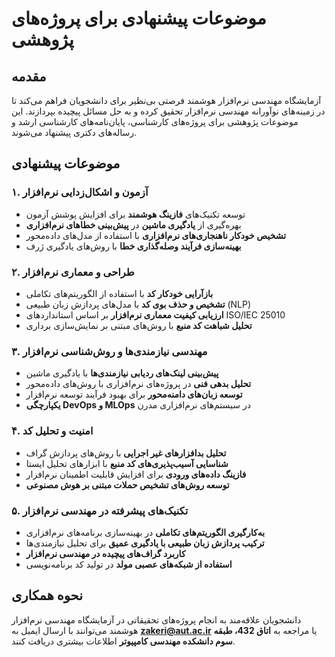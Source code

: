 # موضوعات پیشنهادی برای پروژه‌های پژوهشی

## مقدمه
آزمایشگاه مهندسی نرم‌افزار هوشمند فرصتی بی‌نظیر برای دانشجویان فراهم می‌کند تا در زمینه‌های نوآورانه مهندسی نرم‌افزار تحقیق کرده و به حل مسائل پیچیده بپردازند. این موضوعات پژوهشی برای پروژه‌های کارشناسی، پایان‌نامه‌های کارشناسی ارشد و رساله‌های دکتری پیشنهاد می‌شوند.

## موضوعات پیشنهادی


### **۱. آزمون و اشکال‌زدایی نرم‌افزار**
- توسعه تکنیک‌های **فازینگ هوشمند** برای افزایش پوشش آزمون  
- بهره‌گیری از **یادگیری ماشین** در **پیش‌بینی خطاهای نرم‌افزاری**  
- **تشخیص خودکار ناهنجاری‌های نرم‌افزاری** با استفاده از مدل‌های داده‌محور  
- **بهینه‌سازی فرآیند وصله‌گذاری خطا** با روش‌های یادگیری ژرف  


### **۲. طراحی و معماری نرم‌افزار**
- **بازآرایی خودکار کد** با استفاده از الگوریتم‌های تکاملی  
- **تشخیص و حذف بوی کد** با مدل‌های پردازش زبان طبیعی (NLP)  
- **ارزیابی کیفیت معماری نرم‌افزار** بر اساس استانداردهای ISO/IEC 25010  
- **تحلیل شباهت کد منبع** با روش‌های مبتنی بر نمایش‌سازی برداری  


### **۳. مهندسی نیازمندی‌ها و روش‌شناسی نرم‌افزار**
- **پیش‌بینی لینک‌های ردیابی نیازمندی‌ها** با یادگیری ماشین  
- **تحلیل بدهی فنی** در پروژه‌های نرم‌افزاری با روش‌های داده‌محور  
- **توسعه زبان‌های دامنه‌محور** برای بهبود فرآیند توسعه نرم‌افزار  
- **یکپارچگی DevOps و MLOps** در سیستم‌های نرم‌افزاری مدرن  


### **۴. امنیت و تحلیل کد**
- **تحلیل بدافزارهای غیر اجرایی** با روش‌های پردازش گراف  
- **شناسایی آسیب‌پذیری‌های کد منبع** با ابزارهای تحلیل ایستا  
- **فازینگ داده‌های ورودی** برای افزایش قابلیت اطمینان نرم‌افزار  
- **توسعه روش‌های تشخیص حملات مبتنی بر هوش مصنوعی**  


### **۵. تکنیک‌های پیشرفته در مهندسی نرم‌افزار**
- **به‌کارگیری الگوریتم‌های تکاملی** در بهینه‌سازی برنامه‌های نرم‌افزاری  
- **ترکیب پردازش زبان طبیعی با یادگیری عمیق** برای تحلیل نیازمندی‌ها  
- **کاربرد گراف‌های پیچیده در مهندسی نرم‌افزار**  
- **استفاده از شبکه‌های عصبی مولد** در تولید کد برنامه‌نویسی  


## نحوه همکاری
دانشجویان علاقه‌مند به انجام پروژه‌های تحقیقاتی در آزمایشگاه مهندسی نرم‌افزار هوشمند می‌توانند با ارسال ایمیل به **zakeri@aut.ac.ir** یا مراجعه به **اتاق 432، طبقه سوم دانشکده مهندسی کامپیوتر** اطلاعات بیشتری دریافت کنند.  

 
